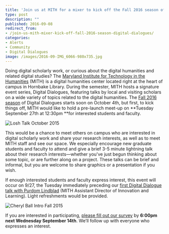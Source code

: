 ```yaml
---
title: 'Join us at MITH for a mixer to kick off the Fall 2016 season of Digital Dialogues!'
type: post
description: ""
published: 2016-09-08
redirect_from: 
- /join-us-mith-mixer-kick-off-fall-2016-season-digital-dialogues/
categories:
- Alerts
- Community
- Digital Dialogues
image: /images/2016-09-IMG_6066-980x735.jpg
---
```

Doing digital scholarly work, or curious about the digital humanities and related digital studies? The [Maryland Institute for Technology in the Humanities](http://mith.umd.edu/) (MITH) is a digital humanities center located right at the heart of campus in Hornbake Library. During the semester, MITH hosts a signature event series, Digital Dialogues, featuring talks by local and visiting scholars on a wide variety of topics related to the digital humanities. The [Fall 2016 season](http://mith.umd.edu/digital-dialogues/schedule/) of Digital Dialogues starts soon on October 4th, but first, to kick things off, MITH would like to hold a pre-launch meet-up on **Tuesday September 27th at 12:30pm **for interested students and faculty.

![Losh Talk October 2015](/images/2016-09-IMG_6066-980x735.jpg)

This would be a chance to meet others on campus who are interested in digital scholarly work and share your research interests, as well as to meet MITH staff and see our space. We especially encourage new graduate students and faculty to attend and give a brief 3-5 minute lightning talk about their research interests—whether you've just begun thinking about some topic, or are further along on a project. These talks can be brief and informal, but you are welcome to share graphics or a presentation if you wish.

If enough interested students and faculty express interest, this event will occur on 9/27, the Tuesday immediately preceding our [first Digital Dialogue talk with Purdom Lindblad](http://mith.umd.edu/?post_type=mith_dialogue&p=17796) (MITH Assistant Director of Innovation and Learning). Light refreshments would be provided.

![Cheryl Ball Intro Fall 2015](/images/2016-09-IMG_6298-300x225.jpg)

If you are interested in participating, [please fill out our survey](https://docs.google.com/forms/d/e/1FAIpQLSeYQ4dle6fHhHJp4NY64s8b81Va1eBbpAVK80jO2QYprv37Jw/viewform) by **6:00pm next Wednesday September 14th**. We’ll follow up with everyone who expresses an interest.
